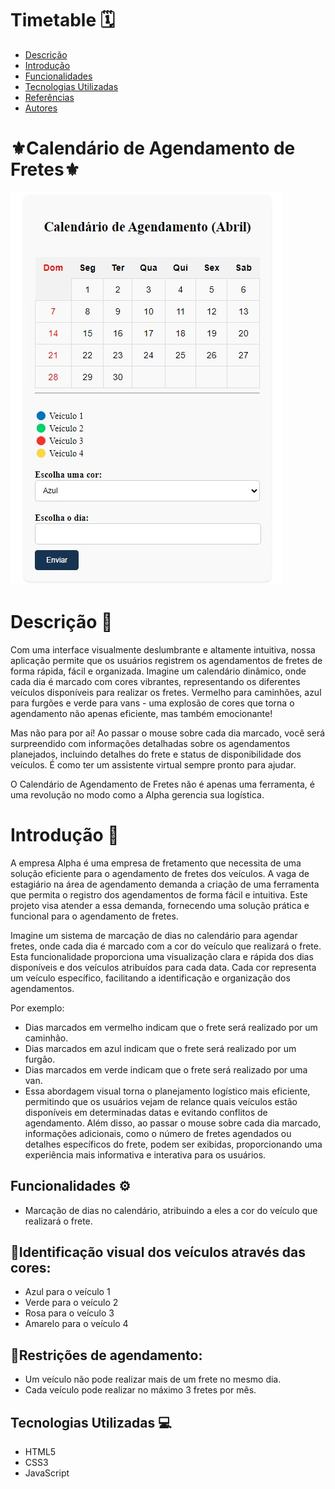 # Timetable 🗓️
 
* [Descrição](#descrição)
* [Introdução](#introdução)
* [Funcionalidades](#funcionalidades)
* [Tecnologias Utilizadas](#tecnologias-utilizadas)
* [Referências](#referências)
* [Autores](#autores)
 
# ⚜️Calendário de Agendamento de Fretes⚜️


  ![cCalendário](img/Calendar.jpeg)
 
# Descrição 📒
Com uma interface visualmente deslumbrante e altamente intuitiva, nossa aplicação permite que os usuários registrem os agendamentos de fretes de forma rápida, fácil e organizada. Imagine um calendário dinâmico, onde cada dia é marcado com cores vibrantes, representando os diferentes veículos disponíveis para realizar os fretes. Vermelho para caminhões, azul para furgões e verde para vans - uma explosão de cores que torna o agendamento não apenas eficiente, mas também emocionante!

Mas não para por aí! Ao passar o mouse sobre cada dia marcado, você será surpreendido com informações detalhadas sobre os agendamentos planejados, incluindo detalhes do frete e status de disponibilidade dos veículos. É como ter um assistente virtual sempre pronto para ajudar.

O Calendário de Agendamento de Fretes não é apenas uma ferramenta, é uma revolução no modo como a Alpha gerencia sua logística.

# Introdução 📖
A empresa Alpha é uma empresa de fretamento que necessita de uma solução eficiente para o agendamento de fretes dos veículos. A vaga de estagiário na área de agendamento demanda a criação de uma ferramenta que permita o registro dos agendamentos de forma fácil e intuitiva. Este projeto visa atender a essa demanda, fornecendo uma solução prática e funcional para o agendamento de fretes.

Imagine um sistema de marcação de dias no calendário para agendar fretes, onde cada dia é marcado com a cor do veículo que realizará o frete. Esta funcionalidade proporciona uma visualização clara e rápida dos dias disponíveis e dos veículos atribuídos para cada data. Cada cor representa um veículo específico, facilitando a identificação e organização dos agendamentos.

Por exemplo:
* Dias marcados em vermelho indicam que o frete será realizado por um caminhão.
* Dias marcados em azul indicam que o frete será realizado por um furgão.
* Dias marcados em verde indicam que o frete será realizado por uma van.
* Essa abordagem visual torna o planejamento logístico mais eficiente, permitindo que os usuários vejam de relance quais veículos estão disponíveis em determinadas datas e evitando conflitos de agendamento.
Além disso, ao passar o mouse sobre cada dia marcado, informações adicionais, como o número de fretes agendados ou detalhes específicos do frete, podem ser exibidas, proporcionando uma experiência mais informativa e interativa para os usuários.
 
## Funcionalidades ⚙️
- Marcação de dias no calendário, atribuindo a eles a cor do veículo que realizará o frete.
## 📌Identificação visual dos veículos através das cores:
- Azul para o veículo 1
- Verde para o veículo 2
- Rosa para o veículo 3
- Amarelo para o veículo 4

## 🚨Restrições de agendamento:
- Um veículo não pode realizar mais de um frete no mesmo dia.
- Cada veículo pode realizar no máximo 3 fretes por mês.
 
## Tecnologias Utilizadas 💻
- HTML5
- CSS3
- JavaScript
